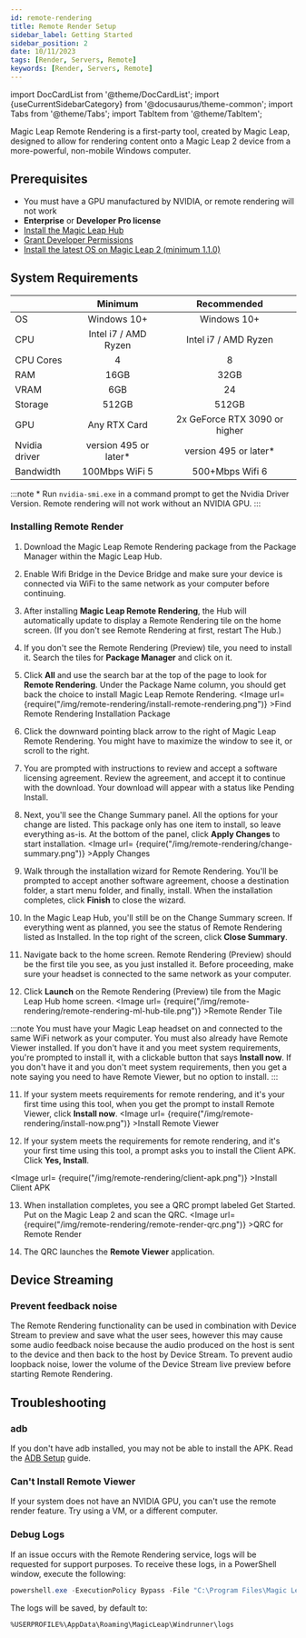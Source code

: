 ```yaml
---
id: remote-rendering
title: Remote Render Setup
sidebar_label: Getting Started
sidebar_position: 2
date: 10/11/2023
tags: [Render, Servers, Remote]
keywords: [Render, Servers, Remote]
---
```


import DocCardList from '@theme/DocCardList';
import {useCurrentSidebarCategory} from '@docusaurus/theme-common';
import Tabs from '@theme/Tabs';
import TabItem from '@theme/TabItem';

Magic Leap Remote Rendering is a first-party tool, created by Magic Leap, designed to allow for rendering content onto a Magic Leap 2 device from a more-powerful, non-mobile Windows computer.

## Prerequisites

* You must have a GPU manufactured by NVIDIA, or remote rendering will not work
* **Enterprise** or **Developer Pro license**
* [Install the Magic Leap Hub](/docs/guides/getting-started/install-the-tools#install-magic-leap-hub)
* [Grant Developer Permissions](/docs/guides/getting-started/granting-permissions)
* [Install the latest OS on Magic Leap 2 (minimum 1.1.0)](/docs/guides/device/updating-the-os/device-flashing-guide#download-the-latest-os-build)

## System Requirements

|                   |        Minimum         |          Recommended          |
| :---------------- | :--------------------: | :---------------------------: |
| OS                |      Windows 10+       |          Windows 10+          |
| CPU               |  Intel i7 / AMD Ryzen  |     Intel i7 / AMD Ryzen      |
| CPU Cores         |           4            |               8               |
| RAM               |          16GB          |             32GB              |
| VRAM              |          6GB           |              24               |
| Storage           |         512GB          |             512GB             |
| GPU               |      Any RTX Card      | 2x GeForce RTX 3090 or higher |
| Nvidia driver     | version 495 or later\* |    version 495 or later\*     |
| Bandwidth         |    100Mbps WiFi 5      |          500+Mbps Wifi 6          |

:::note \* Run `nvidia-smi.exe` in a command prompt to get the Nvidia Driver Version. Remote rendering will not work without an NVIDIA GPU.
:::

### Installing Remote Render

1. Download the Magic Leap Remote Rendering package from the Package Manager within the Magic Leap Hub.

2. Enable Wifi Bridge in the Device Bridge and make sure your device is connected via WiFi to the same network as your computer before continuing.

3. After installing **Magic Leap Remote Rendering**, the Hub will automatically update to display a Remote Rendering
tile on the home screen. (If you don't see Remote Rendering at first, restart The Hub.)

4. If you don't see the Remote Rendering (Preview) tile, you need to install it. Search the tiles for **Package Manager** and click on it.

5. Click **All** and use the search bar at the top of the page to look for **Remote Rendering**. Under the Package Name column, you should get back the choice to install Magic Leap Remote Rendering. <Image url= {require("/img/remote-rendering/install-remote-rendering.png")} >Find Remote Rendering Installation Package</Image> 

6. Click the downward pointing black arrow to the right of Magic Leap Remote Rendering. You might have to maximize the window to see it, or scroll to the right. 

7. You are prompted with instructions to review and accept a software licensing agreement. Review the agreement, and accept it to continue with the download. Your download will appear with a status like Pending Install.

8. Next, you'll see the Change Summary panel. All the options for your change are listed. This package only has one item to install, so leave everything as-is. At the bottom of the panel, click **Apply Changes** to start installation. <Image url= {require("/img/remote-rendering/change-summary.png")} >Apply Changes</Image>

7. Walk through the installation wizard for Remote Rendering. You'll be prompted to accept another software agreement, choose a destination folder, a start menu folder, and finally, install. When the installation completes, click **Finish** to close the wizard. 

8. In the Magic Leap Hub, you'll still be on the Change Summary screen. If everything went as planned, you see the status of Remote Rendering listed as Installed. In the top right of the screen, click **Close Summary**. 

9. Navigate back to the home screen. Remote Rendering (Preview) should be the first tile you see, as you just installed it. Before proceeding, make sure your headset is connected to the same network as your computer.

10. Click **Launch** on the Remote Rendering (Preview) tile from the Magic Leap Hub home screen. <Image url= {require("/img/remote-rendering/remote-rendering-ml-hub-tile.png")} >Remote Render Tile</Image> 

:::note
You must have your Magic Leap headset on and connected to the same WiFi network as your computer. You must also already have Remote Viewer installed. If you don't have it and you meet system requirements, you're prompted to install it, with a clickable button that says **Install now**. If you don't have it and you don't meet system requirements, then you get a note saying you need to have Remote Viewer, but no option to install. 
:::

11. If your system meets requirements for remote rendering, and it's your first time using this tool, when you get the prompt to install Remote Viewer, click **Install now**. <Image url= {require("/img/remote-rendering/install-now.png")} >Install Remote Viewer</Image> 

12. If your system meets the requirements for remote rendering, and it's your first time using this tool, a prompt asks you to install the Client APK. Click **Yes, Install**.

<Image url= {require("/img/remote-rendering/client-apk.png")} >Install Client APK</Image>

13. When installation completes, you see a QRC prompt labeled Get Started. Put on the Magic Leap 2 and scan the QRC. <Image url= {require("/img/remote-rendering/remote-render-qrc.png")} >QRC for Remote Render</Image>

14. The QRC launches the **Remote Viewer** application.

## Device Streaming

### Prevent feedback noise

The Remote Rendering functionality can be used in combination with Device Stream to preview and save what the user sees, however this may cause some audio feedback noise because the audio produced on the host is sent to the device and then back to the host by Device Stream. To prevent audio loopback noise, lower the volume of the Device Stream live preview before starting Remote Rendering.

## Troubleshooting

### adb

If you don't have adb installed, you may not be able to install the APK. Read the [ADB Setup](https://developer-docs.magicleap.cloud/docs/guides/developer-tools/android-debug-bridge/adb-setup/) guide.

### Can't Install Remote Viewer

If your system does not have an NVIDIA GPU, you can't use the remote render feature. Try using a VM, or a different computer.

### Debug Logs

If an issue occurs with the Remote Rendering service, logs will be requested for support purposes. To receive these logs, in a PowerShell window, execute the following:

<Tabs groupId="operating-systems">
  <TabItem value="windows" label="Windows">

```powershell
powershell.exe -ExecutionPolicy Bypass -File "C:\Program Files\Magic Leap Remote Rendering\DebuggerScript.ps1"
```

The logs will be saved, by default to:

`%USERPROFILE%\AppData\Roaming\MagicLeap\Windrunner\logs`

  </TabItem>
</Tabs>
